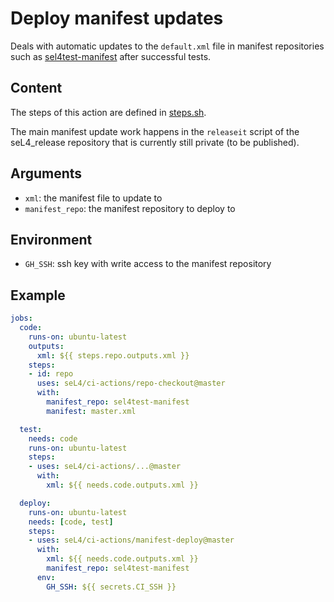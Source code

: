 <!--
     Copyright 2021, Proofcraft Pty Ltd

     SPDX-License-Identifier: CC-BY-SA-4.0
-->

# Deploy manifest updates

Deals with automatic updates to the `default.xml` file in manifest repositories
such as [sel4test-manifest] after successful tests.

[sel4test-manifest]: https://github.com/seL4/sel4test-manifest

## Content

The steps of this action are defined in [steps.sh].

The main manifest update work happens in the `releaseit` script of the
seL4_release repository that is currently still private (to be published).

[steps.sh]: ./steps.sh

## Arguments

- `xml`: the manifest file to update to
- `manifest_repo`: the manifest repository to deploy to

## Environment

- `GH_SSH`: ssh key with write access to the manifest repository

## Example

```yml
jobs:
  code:
    runs-on: ubuntu-latest
    outputs:
      xml: ${{ steps.repo.outputs.xml }}
    steps:
    - id: repo
      uses: seL4/ci-actions/repo-checkout@master
      with:
        manifest_repo: sel4test-manifest
        manifest: master.xml

  test:
    needs: code
    runs-on: ubuntu-latest
    steps:
    - uses: seL4/ci-actions/...@master
      with:
        xml: ${{ needs.code.outputs.xml }}

  deploy:
    runs-on: ubuntu-latest
    needs: [code, test]
    steps:
    - uses: seL4/ci-actions/manifest-deploy@master
      with:
        xml: ${{ needs.code.outputs.xml }}
        manifest_repo: sel4test-manifest
      env:
        GH_SSH: ${{ secrets.CI_SSH }}
```
